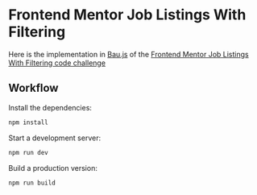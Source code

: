 # Frontend Mentor Job Listings With Filtering

Here is the implementation in [Bau.js](https://github.com/grucloud/bau) of the [Frontend Mentor Job Listings With Filtering code challenge](https://www.frontendmentor.io/challenges/job-listings-with-filtering-ivstIPCt)

## Workflow

Install the dependencies:

```sh
npm install
```

Start a development server:

```sh
npm run dev
```

Build a production version:

```sh
npm run build
```
